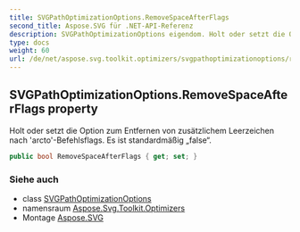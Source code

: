 ```yaml
---
title: SVGPathOptimizationOptions.RemoveSpaceAfterFlags
second_title: Aspose.SVG für .NET-API-Referenz
description: SVGPathOptimizationOptions eigendom. Holt oder setzt die Option zum Entfernen von zusätzlichem Leerzeichen nach arctoBefehlsflags. Es ist standardmäßig false.
type: docs
weight: 60
url: /de/net/aspose.svg.toolkit.optimizers/svgpathoptimizationoptions/removespaceafterflags/
---
```

## SVGPathOptimizationOptions.RemoveSpaceAfterFlags property

Holt oder setzt die Option zum Entfernen von zusätzlichem Leerzeichen nach 'arcto'-Befehlsflags. Es ist standardmäßig „false“.

```csharp
public bool RemoveSpaceAfterFlags { get; set; }
```

### Siehe auch

* class [SVGPathOptimizationOptions](../)
* namensraum [Aspose.Svg.Toolkit.Optimizers](../../svgpathoptimizationoptions/)
* Montage [Aspose.SVG](../../../)


